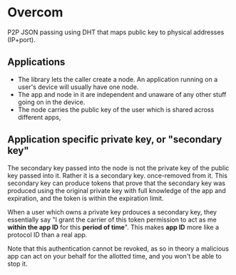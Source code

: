 # Overcom

P2P JSON passing using DHT that maps public key to physical addresses (IP+port).

## Applications

* The library lets the caller create a node. An application running on a user's device will usually have one node.
* The app and node in it are independent and unaware of any other stuff going on in the device.
* The node carries the public key of the user which is shared across different apps,

## Application specific private key, or "secondary key"

The secondary key passed into the node is not the private key of the public key passed into it. Rather it is a secondary key. once-removed from it. This secondary key can produce tokens that prove that the secondary key was produced using the original private key with full knowledge of the app and expiration, and the token is within the expiration limit.

When a user which owns a private key prdouces a secondary key, they essentially say "I grant the carrier of this token permission to act as me **within the app ID** for this **period of time**". This makes **app ID** more like a protocol ID than a real app.

Note that this authentication cannot be revoked, as so in theory a malicious app can act on your behalf for the allotted time, and you won't be able to stop it.
